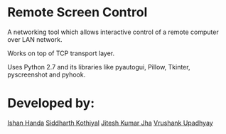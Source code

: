 # Remote Screen Control

A networking tool which allows interactive control of a remote computer over LAN network.

Works on top of TCP transport layer.

Uses Python 2.7 and its libraries like pyautogui, Pillow, Tkinter, pyscreenshot and pyhook.

# Developed by:

[Ishan Handa](https://github.com/ishaaann)
[Siddharth Kothiyal](https://github.com/sidkothiyal)
[Jitesh Kumar Jha](https://github.com/jiteshjha)
[Vrushank Upadhyay](https://github.com/vrush03)






